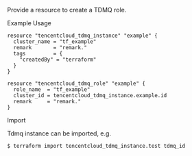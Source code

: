 Provide a resource to create a TDMQ role.

Example Usage

```hcl
resource "tencentcloud_tdmq_instance" "example" {
  cluster_name = "tf_example"
  remark       = "remark."
  tags         = {
    "createdBy" = "terraform"
  }
}

resource "tencentcloud_tdmq_role" "example" {
  role_name  = "tf_example"
  cluster_id = tencentcloud_tdmq_instance.example.id
  remark     = "remark."
}
```

Import

Tdmq instance can be imported, e.g.

```
$ terraform import tencentcloud_tdmq_instance.test tdmq_id
```